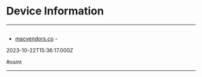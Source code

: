 # Device Information

---

![]()

- [macvendors.co](https://macvendors.co) - 

2023-10-22T15:36:17.000Z

#osint

---

